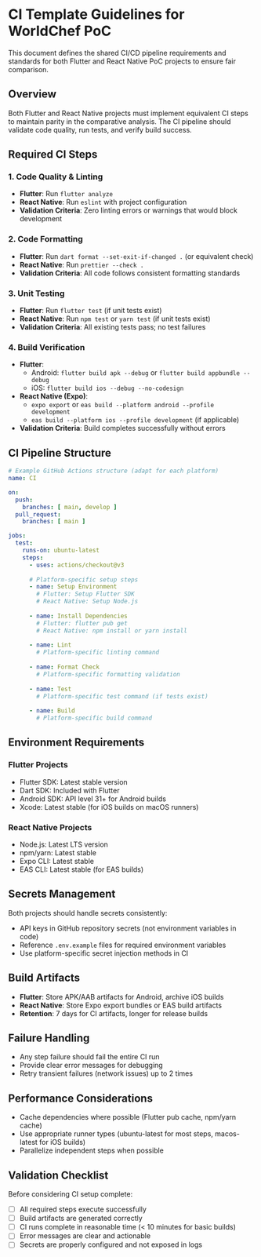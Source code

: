 # CI Template Guidelines for WorldChef PoC

This document defines the shared CI/CD pipeline requirements and standards for both Flutter and React Native PoC projects to ensure fair comparison.

## Overview

Both Flutter and React Native projects must implement equivalent CI steps to maintain parity in the comparative analysis. The CI pipeline should validate code quality, run tests, and verify build success.

## Required CI Steps

### 1. Code Quality & Linting
- **Flutter**: Run `flutter analyze` 
- **React Native**: Run `eslint` with project configuration
- **Validation Criteria**: Zero linting errors or warnings that would block development

### 2. Code Formatting
- **Flutter**: Run `dart format --set-exit-if-changed .` (or equivalent check)
- **React Native**: Run `prettier --check .` 
- **Validation Criteria**: All code follows consistent formatting standards

### 3. Unit Testing
- **Flutter**: Run `flutter test` (if unit tests exist)
- **React Native**: Run `npm test` or `yarn test` (if unit tests exist)
- **Validation Criteria**: All existing tests pass; no test failures

### 4. Build Verification
- **Flutter**: 
  - Android: `flutter build apk --debug` or `flutter build appbundle --debug`
  - iOS: `flutter build ios --debug --no-codesign`
- **React Native (Expo)**:
  - `expo export` or `eas build --platform android --profile development`
  - `eas build --platform ios --profile development` (if applicable)
- **Validation Criteria**: Build completes successfully without errors

## CI Pipeline Structure

```yaml
# Example GitHub Actions structure (adapt for each platform)
name: CI

on:
  push:
    branches: [ main, develop ]
  pull_request:
    branches: [ main ]

jobs:
  test:
    runs-on: ubuntu-latest
    steps:
      - uses: actions/checkout@v3
      
      # Platform-specific setup steps
      - name: Setup Environment
        # Flutter: Setup Flutter SDK
        # React Native: Setup Node.js
        
      - name: Install Dependencies
        # Flutter: flutter pub get
        # React Native: npm install or yarn install
        
      - name: Lint
        # Platform-specific linting command
        
      - name: Format Check
        # Platform-specific formatting validation
        
      - name: Test
        # Platform-specific test command (if tests exist)
        
      - name: Build
        # Platform-specific build command
```

## Environment Requirements

### Flutter Projects
- Flutter SDK: Latest stable version
- Dart SDK: Included with Flutter
- Android SDK: API level 31+ for Android builds
- Xcode: Latest stable (for iOS builds on macOS runners)

### React Native Projects
- Node.js: Latest LTS version
- npm/yarn: Latest stable
- Expo CLI: Latest stable
- EAS CLI: Latest stable (for EAS builds)

## Secrets Management

Both projects should handle secrets consistently:
- API keys in GitHub repository secrets (not environment variables in code)
- Reference `.env.example` files for required environment variables
- Use platform-specific secret injection methods in CI

## Build Artifacts

- **Flutter**: Store APK/AAB artifacts for Android, archive iOS builds
- **React Native**: Store Expo export bundles or EAS build artifacts
- **Retention**: 7 days for CI artifacts, longer for release builds

## Failure Handling

- Any step failure should fail the entire CI run
- Provide clear error messages for debugging
- Retry transient failures (network issues) up to 2 times

## Performance Considerations

- Cache dependencies where possible (Flutter pub cache, npm/yarn cache)
- Use appropriate runner types (ubuntu-latest for most steps, macos-latest for iOS builds)
- Parallelize independent steps when possible

## Validation Checklist

Before considering CI setup complete:
- [ ] All required steps execute successfully
- [ ] Build artifacts are generated correctly
- [ ] CI runs complete in reasonable time (< 10 minutes for basic builds)
- [ ] Error messages are clear and actionable
- [ ] Secrets are properly configured and not exposed in logs 